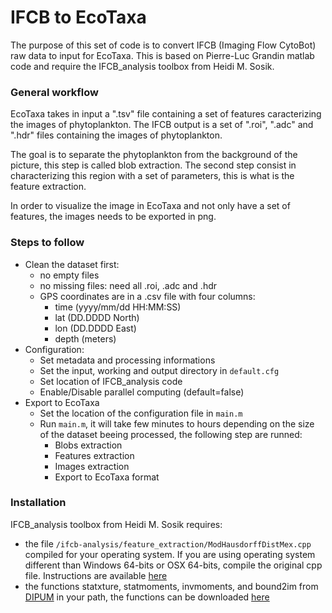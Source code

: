 IFCB to EcoTaxa
===============

The purpose of this set of code is to convert IFCB (Imaging Flow CytoBot)
raw data to input for EcoTaxa. This is based on Pierre-Luc Grandin matlab code
and require the IFCB_analysis toolbox from Heidi M. Sosik.

### General workflow
EcoTaxa takes in input a ".tsv" file containing a set of features caracterizing
the images of phytoplankton. The IFCB output is a set of ".roi", ".adc" and
".hdr" files containing the images of phytoplankton.

The goal is to separate the phytoplankton from the background of the picture,
this step is called blob extraction. The second step consist in characterizing
this region with a set of parameters, this is what is the feature extraction.

In order to visualize the image in EcoTaxa and not only have a set of features,
the images needs to be exported in png.

### Steps to follow
  - Clean the dataset first:
    - no empty files
    - no missing files: need all .roi, .adc and .hdr
    - GPS coordinates are in a .csv file with four columns:
        - time (yyyy/mm/dd HH:MM:SS)
        - lat (DD.DDDD North)
        - lon (DD.DDDD East)
        - depth (meters)
  - Configuration:
    - Set metadata and processing informations
    - Set the input, working and output directory in `default.cfg`
    - Set location of IFCB_analysis code
    - Enable/Disable parallel computing (default=false)
  - Export to EcoTaxa
    - Set the location of the configuration file in `main.m`
    - Run `main.m`, it will take few minutes to hours depending on the size of
    the dataset beeing processed, the following step are runned:
        - Blobs extraction
        - Features extraction
        - Images extraction
        - Export to EcoTaxa format

### Installation
IFCB_analysis toolbox from Heidi M. Sosik requires:
  - the file `/ifcb-analysis/feature_extraction/ModHausdorffDistMex.cpp`
  compiled for your operating system. If you are using operating system
  different than Windows 64-bits or OSX 64-bits, compile the original cpp file. Instructions are available [here](http://www.mathworks.com/matlabcentral/fileexchange/30108-mex-modified-hausdorff-distance-for-2d-point-sets)
  - the functions statxture, statmoments, invmoments, and bound2im from
  [DIPUM](http://www.imageprocessingplace.com/) in your path, the functions can
  be downloaded [here](http://fourier.eng.hmc.edu/e161/dipum/)

